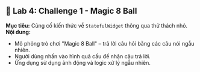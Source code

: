 ## 🎱 Lab 4: Challenge 1 - Magic 8 Ball  
**Mục tiêu:** Củng cố kiến thức về `StatefulWidget` thông qua thử thách nhỏ.  
**Nội dung:**  
- Mô phỏng trò chơi "Magic 8 Ball" – trả lời câu hỏi bằng các câu nói ngẫu nhiên.  
- Người dùng nhấn vào hình quả cầu để nhận câu trả lời.  
- Ứng dụng sử dụng ảnh động và logic xử lý ngẫu nhiên.
